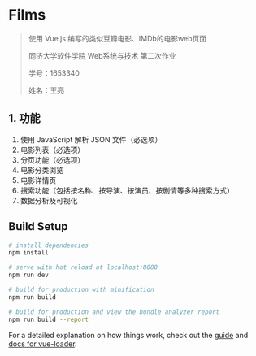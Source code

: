 # Films

> 使用 Vue.js 编写的类似豆瓣电影、IMDb的电影web页面
>
> 同济大学软件学院 Web系统与技术 第二次作业
>
> 学号：1653340
>
> 姓名：王亮

## 1. 功能

1. 使用 JavaScript 解析 JSON 文件（必选项）
2. 电影列表（必选项）
3. 分页功能（必选项）
4. 电影分类浏览
5. 电影详情页
6. 搜索功能（包括按名称、按导演、按演员、按剧情等多种搜索方式）
7. 数据分析及可视化

## Build Setup

``` bash
# install dependencies
npm install

# serve with hot reload at localhost:8080
npm run dev

# build for production with minification
npm run build

# build for production and view the bundle analyzer report
npm run build --report
```

For a detailed explanation on how things work, check out the [guide](http://vuejs-templates.github.io/webpack/) and [docs for vue-loader](http://vuejs.github.io/vue-loader).
